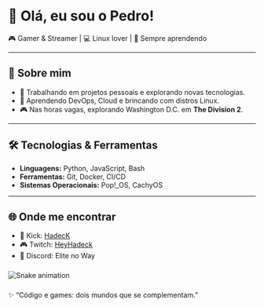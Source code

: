 # 👋 Olá, eu sou o Pedro!  

🎮 Gamer & Streamer | 💻 Linux lover | 🚀 Sempre aprendendo  

---

## 🌟 Sobre mim  
- 🔭 Trabalhando em projetos pessoais e explorando novas tecnologias.  
- 🌱 Aprendendo DevOps, Cloud e brincando com distros Linux.  
- 🎮 Nas horas vagas, explorando Washington D.C. em **The Division 2**.  

---

## 🛠️ Tecnologias & Ferramentas  
- **Linguagens:** Python, JavaScript, Bash  
- **Ferramentas:** Git, Docker, CI/CD  
- **Sistemas Operacionais:** Pop!_OS, CachyOS  

---

## 🌐 Onde me encontrar  
- 🎥 Kick: [HadecK](https://kick.com/HadecK)  
- 🎮 Twitch: [HeyHadeck](https://twitch.tv/HeyHadeck)  
- 💬 Discord: Elite no Way  

###

<img src="https://raw.githubusercontent.com/H4D3CK/H4D3CK/output/snake.svg" alt="Snake animation" />

###

✨ “Código e games: dois mundos que se complementam.”  
